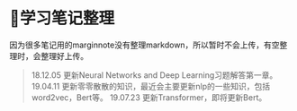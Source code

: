 # 学习笔记整理

因为很多笔记用的marginnote没有整理markdown，所以暂时不会上传，有空整理时，会整理好上传。

> 18.12.05 更新Neural Networks and Deep Learning习题解答第一章。
> 19.04.11 更新零零散散的知识，最近会主要更新nlp的一些知识，包括word2vec，Bert等。
> 19.07.23 更新Transformer，即将更新Bert。
